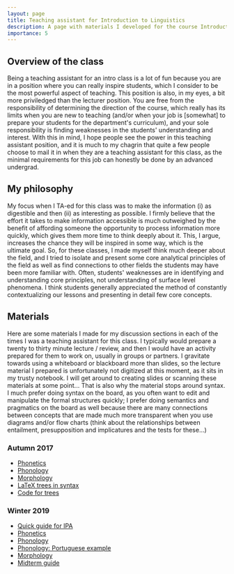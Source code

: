 ```yaml
---
layout: page
title: Teaching assistant for Introduction to Linguistics
description: A page with materials I developed for the course Introduction to Linguistics (LING 20001), the first core course for the linguistics degree at the University of Chicago.
importance: 5
---
```


## Overview of the class

Being a teaching assistant for an intro class is a lot of fun because you are in a position where you can really inspire students, which I consider to be the most powerful aspect of teaching. This position is also, in my eyes, a bit more priviledged than the lecturer position. You are free from the responsibility of determining the direction of the course, which really has its limits when you are new to teaching (and/or when your job is [somewhat] to prepare your students for the department's curriculum), and your sole responsibility is finding weaknesses in the students' understanding and interest. With this in mind, I hope people see the power in this teaching assistant position, and it is much to my chagrin that quite a few people choose to mail it in when they are a teaching assistant for this class, as the minimal requirements for this job can honestly be done by an advanced undergrad. 


## My philosophy

My focus when I TA-ed for this class was to make the information (i) as digestible and then (ii) as interesting as possible. I firmly believe that the effort it takes to make information accessible is much outweighed by the benefit of affording someone the opportunity to process information more quickly, which gives them more time to think deeply about it. This, I argue, increases the chance they will be inspired in some way, which is the ultimate goal. So, for these classes, I made myself think much deeper about the field, and I tried to isolate and present some core analytical principles of the field as well as find connections to other fields the students may have been more familiar with. Often, students' weaknesses are in identifying and understanding core principles, not understanding of surface level phenomena. I think students generally appreciated the method of constantly contextualizing our lessons and presenting in detail few core concepts. 

## Materials

Here are some materials I made for my discussion sections in each of the times I was a teaching assistant for this class. I typically would prepare a twenty to thirty minute lecture / review, and then I would have an activity prepared for them to work on, usually in groups or partners. I gravitate towards using a whiteboard or blackboard more than slides, so the lecture material I prepared is unfortunately not digitized at this moment, as it sits in my trusty notebook. I will get around to creating slides or scanning these materials at some point... That is also why the material stops around syntax. I much prefer doing syntax on the board, as you often want to edit and manipulate the formal structures quickly; I prefer doing semantics and pragmatics on the board as well because there are many connections between concepts that are made much more transparent when you use diagrams and/or flow charts (think about the relationships between entailment, presupposition and implicatures and the tests for these...)

### Autumn 2017

* <a href= "{{ '/assets/pdf/LING20001/171006_phonetics.pdf' | relative_url }}">Phonetics</a>
* <a href= "{{ '/assets/pdf/LING20001/171013_phonology.pdf' | relative_url }}">Phonology</a>
* <a href= "{{ '/assets/pdf/LING20001/171020_morphology.pdf' | relative_url }}">Morphology</a>
* <a href= "{{ '/assets/pdf/LING20001/171101_latextrees.pdf' | relative_url }}">LaTeX trees in syntax</a>
* <a href= "{{ '/assets/pdf/LING20001/171101_latextrees.tex' | relative_url }}">Code for trees</a>

### Winter 2019
* <a href= "{{ '/assets/pdf/LING20001/190110_quickguideIPA.pdf' | relative_url }}">Quick guide for IPA</a>
* <a href= "{{ '/assets/pdf/LING20001/190110_wk1_phonetics.pdf' | relative_url }}">Phonetics</a>
* <a href= "{{ '/assets/pdf/LING20001/190117_phonology.pdf' | relative_url }}">Phonology</a>
* <a href= "{{ '/assets/pdf/LING20001/190117_portugese.pdf' | relative_url }}">Phonology: Portuguese example</a>
* <a href= "{{ '/assets/pdf/LING20001/190131_morphology.pdf' | relative_url }}">Morphology</a>
* <a href= "{{ '/assets/pdf/LING20001/midtermguide.pdf' | relative_url }}">Midterm guide</a>